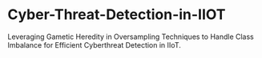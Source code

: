 # Cyber-Threat-Detection-in-IIOT
Leveraging Gametic Heredity in Oversampling Techniques to Handle Class Imbalance for Efficient Cyberthreat Detection in IIoT.
